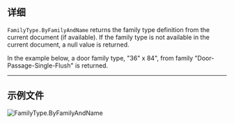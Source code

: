 ## 详细
`FamilyType.ByFamilyAndName` returns the family type definition from the current document (if available). If the family type is not available in the current document, a null value is returned.

In the example below, a door family type, "36" x 84", from family "Door-Passage-Single-Flush" is returned.
___
## 示例文件

![FamilyType.ByFamilyAndName](./Revit.Elements.FamilyType.ByFamilyAndName_img.jpg)
